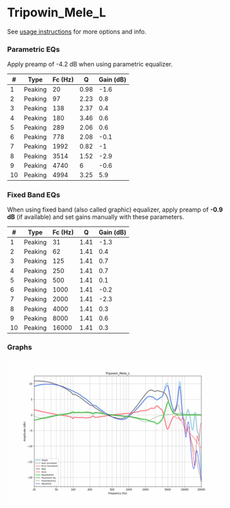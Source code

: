 # Tripowin_Mele_L
See [usage instructions](https://github.com/jaakkopasanen/AutoEq#usage) for more options and info.

### Parametric EQs
Apply preamp of -4.2 dB when using parametric equalizer.

|   # | Type    |   Fc (Hz) |    Q |   Gain (dB) |
|-----|---------|-----------|------|-------------|
|   1 | Peaking |        20 | 0.98 |        -1.6 |
|   2 | Peaking |        97 | 2.23 |         0.8 |
|   3 | Peaking |       138 | 2.37 |         0.4 |
|   4 | Peaking |       180 | 3.46 |         0.6 |
|   5 | Peaking |       289 | 2.06 |         0.6 |
|   6 | Peaking |       778 | 2.08 |        -0.1 |
|   7 | Peaking |      1992 | 0.82 |        -1   |
|   8 | Peaking |      3514 | 1.52 |        -2.9 |
|   9 | Peaking |      4740 | 6    |        -0.6 |
|  10 | Peaking |      4994 | 3.25 |         5.9 |

### Fixed Band EQs
When using fixed band (also called graphic) equalizer, apply preamp of **-0.9 dB** (if available) and set gains manually with these parameters.

|   # | Type    |   Fc (Hz) |    Q |   Gain (dB) |
|-----|---------|-----------|------|-------------|
|   1 | Peaking |        31 | 1.41 |        -1.3 |
|   2 | Peaking |        62 | 1.41 |         0.4 |
|   3 | Peaking |       125 | 1.41 |         0.7 |
|   4 | Peaking |       250 | 1.41 |         0.7 |
|   5 | Peaking |       500 | 1.41 |         0.1 |
|   6 | Peaking |      1000 | 1.41 |        -0.2 |
|   7 | Peaking |      2000 | 1.41 |        -2.3 |
|   8 | Peaking |      4000 | 1.41 |         0.3 |
|   9 | Peaking |      8000 | 1.41 |         0.6 |
|  10 | Peaking |     16000 | 1.41 |         0.3 |

### Graphs
![](./Tripowin_Mele_L.png)
